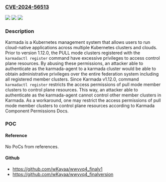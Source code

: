 ### [CVE-2024-56513](https://cve.mitre.org/cgi-bin/cvename.cgi?name=CVE-2024-56513)
![](https://img.shields.io/static/v1?label=Product&message=karmada&color=blue)
![](https://img.shields.io/static/v1?label=Version&message=%3C%201.12.0%20&color=brightgreen)
![](https://img.shields.io/static/v1?label=Vulnerability&message=CWE-266%3A%20Incorrect%20Privilege%20Assignment&color=brightgreen)

### Description

Karmada is a Kubernetes management system that allows users to run cloud-native applications across multiple Kubernetes clusters and clouds. Prior to version 1.12.0, the PULL mode clusters registered with the `karmadactl register` command have excessive privileges to access control plane resources. By abusing these permissions, an attacker able to authenticate as the karmada-agent to a karmada cluster would be able to obtain administrative privileges over the entire federation system including all registered member clusters. Since Karmada v1.12.0, command `karmadactl register` restricts the access permissions of pull mode member clusters to control plane resources. This way, an attacker able to authenticate as the karmada-agent cannot control other member clusters in Karmada. As a workaround, one may restrict the access permissions of pull mode member clusters to control plane resources according to Karmada Component Permissions Docs.

### POC

#### Reference
No PoCs from references.

#### Github
- https://github.com/wKayaa/wwyvq4_finalv1
- https://github.com/wKayaa/wwyvq4_finalversion

